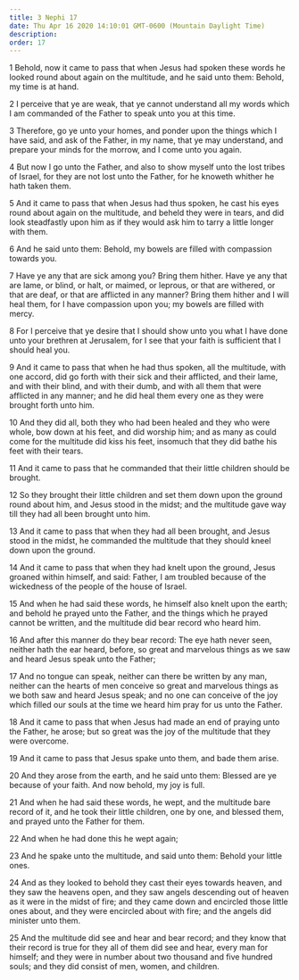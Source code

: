 ```yaml
---
title: 3 Nephi 17
date: Thu Apr 16 2020 14:10:01 GMT-0600 (Mountain Daylight Time)
description: 
order: 17
---
```


<p>
  1 Behold, now it came to pass that when Jesus had spoken these words he looked
  round about again on the multitude, and he said unto them: Behold, my time is
  at hand.
</p>
<p>
  2 I perceive that ye are weak, that ye cannot understand all my words which I
  am commanded of the Father to speak unto you at this time.
</p>
<p>
  3 Therefore, go ye unto your homes, and ponder upon the things which I have
  said, and ask of the Father, in my name, that ye may understand, and prepare
  your minds for the morrow, and I come unto you again.
</p>
<p>
  4 But now I go unto the Father, and also to show myself unto the lost tribes
  of Israel, for they are not lost unto the Father, for he knoweth whither he
  hath taken them.
</p>
<p>
  5 And it came to pass that when Jesus had thus spoken, he cast his eyes round
  about again on the multitude, and beheld they were in tears, and did look
  steadfastly upon him as if they would ask him to tarry a little longer with
  them.
</p>
<p>
  6 And he said unto them: Behold, my bowels are filled with compassion towards
  you.
</p>
<p>
  7 Have ye any that are sick among you? Bring them hither. Have ye any that are
  lame, or blind, or halt, or maimed, or leprous, or that are withered, or that
  are deaf, or that are afflicted in any manner? Bring them hither and I will
  heal them, for I have compassion upon you; my bowels are filled with mercy.
</p>
<p>
  8 For I perceive that ye desire that I should show unto you what I have done
  unto your brethren at Jerusalem, for I see that your faith is sufficient that
  I should heal you.
</p>
<p>
  9 And it came to pass that when he had thus spoken, all the multitude, with
  one accord, did go forth with their sick and their afflicted, and their lame,
  and with their blind, and with their dumb, and with all them that were
  afflicted in any manner; and he did heal them every one as they were brought
  forth unto him.
</p>
<span></span>
<p>
  10 And they did all, both they who had been healed and they who were whole,
  bow down at his feet, and did worship him; and as many as could come for the
  multitude did kiss his feet, insomuch that they did bathe his feet with their
  tears.
</p>
<p>
  11 And it came to pass that he commanded that their little children should be
  brought.
</p>
<p>
  12 So they brought their little children and set them down upon the ground
  round about him, and Jesus stood in the midst; and the multitude gave way till
  they had all been brought unto him.
</p>
<p>
  13 And it came to pass that when they had all been brought, and Jesus stood in
  the midst, he commanded the multitude that they should kneel down upon the
  ground.
</p>
<p>
  14 And it came to pass that when they had knelt upon the ground, Jesus groaned
  within himself, and said: Father, I am troubled because of the wickedness of
  the people of the house of Israel.
</p>
<p>
  15 And when he had said these words, he himself also knelt upon the earth; and
  behold he prayed unto the Father, and the things which he prayed cannot be
  written, and the multitude did bear record who heard him.
</p>
<p>
  16 And after this manner do they bear record: The eye hath never seen, neither
  hath the ear heard, before, so great and marvelous things as we saw and heard
  Jesus speak unto the Father;
</p>
<p>
  17 And no tongue can speak, neither can there be written by any man, neither
  can the hearts of men conceive so great and marvelous things as we both saw
  and heard Jesus speak; and no one can conceive of the joy which filled our
  souls at the time we heard him pray for us unto the Father.
</p>
<p>
  18 And it came to pass that when Jesus had made an end of praying unto the
  Father, he arose; but so great was the joy of the multitude that they were
  overcome.
</p>
<p>19 And it came to pass that Jesus spake unto them, and bade them arise.</p>
<p>
  20 And they arose from the earth, and he said unto them: Blessed are ye
  because of your faith. And now behold, my joy is full.
</p>
<p>
  21 And when he had said these words, he wept, and the multitude bare record of
  it, and he took their little children, one by one, and blessed them, and
  prayed unto the Father for them.
</p>
<p>22 And when he had done this he wept again;</p>
<p>
  23 And he spake unto the multitude, and said unto them: Behold your little
  ones.
</p>
<p>
  24 And as they looked to behold they cast their eyes towards heaven, and they
  saw the heavens open, and they saw angels descending out of heaven as it were
  in the midst of fire; and they came down and encircled those little ones
  about, and they were encircled about with fire; and the angels did minister
  unto them.
</p>
<p>
  25 And the multitude did see and hear and bear record; and they know that
  their record is true for they all of them did see and hear, every man for
  himself; and they were in number about two thousand and five hundred souls;
  and they did consist of men, women, and children.
</p>

